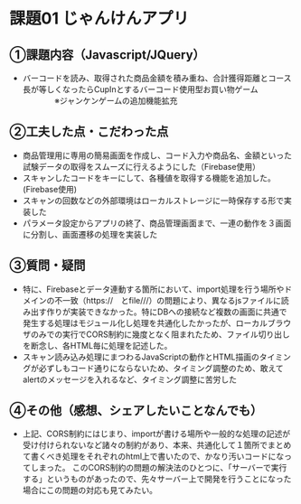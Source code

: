 # 課題01 じゃんけんアプリ
## ①課題内容（Javascript/JQuery）
- バーコードを読み、取得された商品金額を積み重ね、合計獲得距離とコース長が等しくなったらCupInとするバーコード使用型お買い物ゲーム
　　　　※ジャンケンゲームの追加機能拡充
## ②工夫した点・こだわった点
- 商品管理用に専用の簡易画面を作成し、コード入力や商品名、金額といった試験データの取得をスムーズに行えるようにした（Firebase使用）
- スキャンしたコードをキーにして、各種値を取得する機能を追加した。(Firebase使用)
- スキャンの回数などの外部環境はローカルストレージに一時保存する形で実装した
- パラメータ設定からアプリの終了、商品管理画面まで、一連の動作を３画面に分割し、画面遷移の処理を実装した
## ③質問・疑問
- 特に、Firebaseとデータ連動する箇所において、import処理を行う場所やドメインの不一致（https://　とfile///）の問題により、異なるjsファイルに読み出す作りが実装できなかった。特にDBへの接続など複数の画面に共通で発生する処理はモジュール化し処理を共通化したかったが、ローカルブラウザのみでの実行でCORS制約に幾度となく阻まれたため、ファイル切り出しを断念し、各HTML毎に処理を記述した。
- スキャン読み込み処理にまつわるJavaScriptの動作とHTML描画のタイミングが必ずしもコード通りにならないため、タイミング調整のため、敢えてalertのメッセージを入れるなど、タイミング調整に苦労した

## ④その他（感想、シェアしたいことなんでも）
- 上記、CORS制約にはじまり、importが書ける場所や一般的な処理の記述が受け付けられないなど諸々の制約があり、本来、共通化して１箇所でまとめて書くべき処理をそれぞれのhtml上で書いたので、かなり汚いコードになってしまった。 このCORS制約の問題の解決法のひとつに、「サーバーで実行する」というものがあったので、先々サーバー上で開発を行うことになった場合にこの問題の対応も見てみたい。


